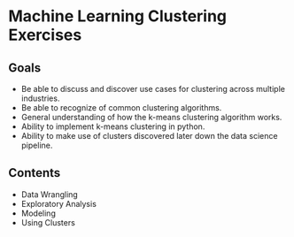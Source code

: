 # Machine Learning Clustering Exercises
## Goals
- Be able to discuss and discover use cases for clustering across multiple industries.
- Be able to recognize of common clustering algorithms.
- General understanding of how the k-means clustering algorithm works.
- Ability to implement k-means clustering in python.
- Ability to make use of clusters discovered later down the data science pipeline.

## Contents
- Data Wrangling
- Exploratory Analysis
- Modeling
- Using Clusters
